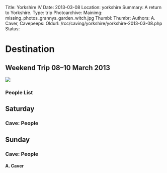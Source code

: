 Title: Yorkshire IV
Date: 2013-03-08
Location: yorkshire
Summary:  A return to Yorkshire.
Type: trip
Photoarchive:
Mainimg: missing_photos_grannys_garden_witch.jpg
Thumbl: 
Thumbr: 
Authors: A. Caver, 
Cavepeeps:
Oldurl: /rcc/caving/yorkshire/yorkshire-2013-03-08.php
Status:

#  Destination 

##  Weekend Trip 08–10 March 2013 

![](/caving/missing_photos_grannys_garden_witch.jpg)

###  People List 

##  Saturday 

###  Cave: People 

##  Sunday 

###  Cave: People 

####  A. Caver 

